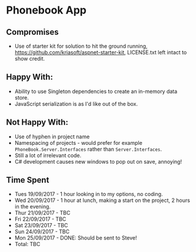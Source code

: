 # Phonebook App

## Compromises

* Use of starter kit for solution to hit the ground running, https://github.com/kriasoft/aspnet-starter-kit, LICENSE.txt left intact to show credit.

## Happy With:
* Ability to use Singleton dependencies to create an in-memory data store.
* JavaScript serialization is as I'd like out of the box.

## Not Happy With:
* Use of hyphen in project name
* Namespacing of projects - would prefer for example `PhoneBook.Server.Interfaces` rather than `Server.Interfaces`.
* Still a lot of irrelevant code.
* C# development causes new windows to pop out on save, annoying!

## Time Spent

* Tues 19/09/2017 - 1 hour looking in to my options, no coding.
* Wed 20/09/2017 - 1 hour at lunch, making a start on the project, 2 hours in the evening.
* Thur 21/09/2017 - TBC
* Fri 22/09/2017 - TBC
* Sat 23/09/2017 - TBC
* Sun 24/09/2017 - TBC
* Mon 25/09/2017 - DONE: Should be sent to Steve!
* Total: TBC
